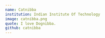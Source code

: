 ```yaml
---
name: Catnibba
institution: Indian Institute Of Technology
image: catnibba.png
quote: I love Dognibba.
github: catnibba
---
```

